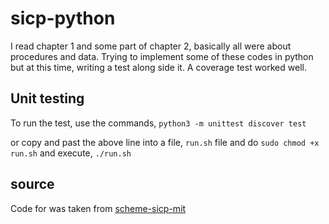 # sicp-python
I read chapter 1 and some part of chapter 2, basically all were about procedures and data. Trying to implement some of these codes in python but at this time, writing a test along side it. A coverage test worked well.

## Unit testing
To run the test, use the commands,
`python3 -m unittest discover test`

or copy and past the above line into a file, `run.sh` file and do `sudo chmod +x run.sh` and execute, `./run.sh`

## source

Code for was taken from [scheme-sicp-mit](https://github.com/Otumian-empire/scheme-sicp-mit)